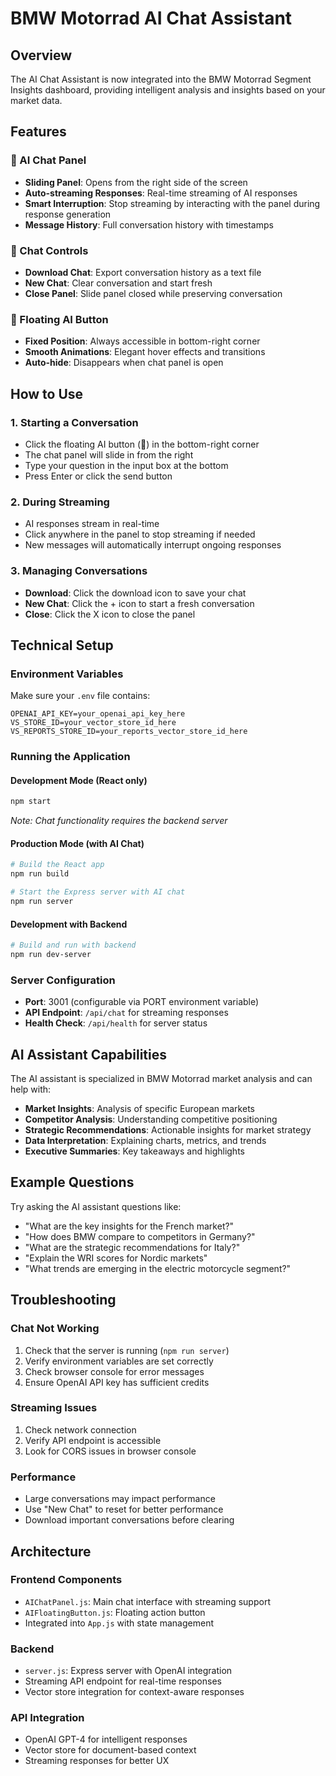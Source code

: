 # BMW Motorrad AI Chat Assistant

## Overview

The AI Chat Assistant is now integrated into the BMW Motorrad Segment Insights dashboard, providing intelligent analysis and insights based on your market data.

## Features

### 🤖 AI Chat Panel

- **Sliding Panel**: Opens from the right side of the screen
- **Auto-streaming Responses**: Real-time streaming of AI responses
- **Smart Interruption**: Stop streaming by interacting with the panel during response generation
- **Message History**: Full conversation history with timestamps

### 🎯 Chat Controls

- **Download Chat**: Export conversation history as a text file
- **New Chat**: Clear conversation and start fresh
- **Close Panel**: Slide panel closed while preserving conversation

### 🚀 Floating AI Button

- **Fixed Position**: Always accessible in bottom-right corner
- **Smooth Animations**: Elegant hover effects and transitions
- **Auto-hide**: Disappears when chat panel is open

## How to Use

### 1. Starting a Conversation

- Click the floating AI button (🤖) in the bottom-right corner
- The chat panel will slide in from the right
- Type your question in the input box at the bottom
- Press Enter or click the send button

### 2. During Streaming

- AI responses stream in real-time
- Click anywhere in the panel to stop streaming if needed
- New messages will automatically interrupt ongoing responses

### 3. Managing Conversations

- **Download**: Click the download icon to save your chat
- **New Chat**: Click the + icon to start a fresh conversation
- **Close**: Click the X icon to close the panel

## Technical Setup

### Environment Variables

Make sure your `.env` file contains:

```
OPENAI_API_KEY=your_openai_api_key_here
VS_STORE_ID=your_vector_store_id_here
VS_REPORTS_STORE_ID=your_reports_vector_store_id_here
```

### Running the Application

#### Development Mode (React only)

```bash
npm start
```

_Note: Chat functionality requires the backend server_

#### Production Mode (with AI Chat)

```bash
# Build the React app
npm run build

# Start the Express server with AI chat
npm run server
```

#### Development with Backend

```bash
# Build and run with backend
npm run dev-server
```

### Server Configuration

- **Port**: 3001 (configurable via PORT environment variable)
- **API Endpoint**: `/api/chat` for streaming responses
- **Health Check**: `/api/health` for server status

## AI Assistant Capabilities

The AI assistant is specialized in BMW Motorrad market analysis and can help with:

- **Market Insights**: Analysis of specific European markets
- **Competitor Analysis**: Understanding competitive positioning
- **Strategic Recommendations**: Actionable insights for market strategy
- **Data Interpretation**: Explaining charts, metrics, and trends
- **Executive Summaries**: Key takeaways and highlights

## Example Questions

Try asking the AI assistant questions like:

- "What are the key insights for the French market?"
- "How does BMW compare to competitors in Germany?"
- "What are the strategic recommendations for Italy?"
- "Explain the WRI scores for Nordic markets"
- "What trends are emerging in the electric motorcycle segment?"

## Troubleshooting

### Chat Not Working

1. Check that the server is running (`npm run server`)
2. Verify environment variables are set correctly
3. Check browser console for error messages
4. Ensure OpenAI API key has sufficient credits

### Streaming Issues

1. Check network connection
2. Verify API endpoint is accessible
3. Look for CORS issues in browser console

### Performance

- Large conversations may impact performance
- Use "New Chat" to reset for better performance
- Download important conversations before clearing

## Architecture

### Frontend Components

- `AIChatPanel.js`: Main chat interface with streaming support
- `AIFloatingButton.js`: Floating action button
- Integrated into `App.js` with state management

### Backend

- `server.js`: Express server with OpenAI integration
- Streaming API endpoint for real-time responses
- Vector store integration for context-aware responses

### API Integration

- OpenAI GPT-4 for intelligent responses
- Vector store for document-based context
- Streaming responses for better UX
